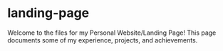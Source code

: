 # landing-page

Welcome to the files for my Personal Website/Landing Page! This page documents some of my experience, projects, and achievements.